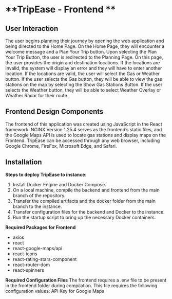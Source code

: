 # **TripEase - Frontend **

## User Interaction
The user begins planning their journey by opening the web application and being directed to the Home Page. On the Home Page, they will encounter a welcome message and a Plan Your Trip button. Upon selecting the Plan Your Trip Button, the user is redirected to the Planning Page. On this page, the user provides the origin and destination locations. If the locations are invalid, the system will display an error and they will have to enter another location. If the locations are valid, the user will select the Gas or Weather button. If the user selects the Gas button, they will be able to view the gas stations on the map by selecting the Show Gas Stations Button. If the user selects the Weather button, they will be able to select Weather Overlay or Weather Radar for their route.

## Frontend Design Components
The frontend of this application was created using JavaScript in the React framework. NGINX Version 1.25.4 serves as the frontend’s static files, and the Google Maps API is used to locate gas stations and display maps on the Frontend. TripEase can be accessed through any web browser, including Google Chrome, FireFox, Microsoft Edge, and Safari. 

## Installation
**Steps to deploy TripEase to instance:**
1. Install Docker Engine and Docker Compose. <br>
2. On a local machine, compile the backend and frontend from the main branch of the repository. <br>
3. Transfer the compiled artifacts and the docker folder from the main branch to the instance. <br>
4. Transfer configuration files for the backend and Docker to the instance. <br>
5. Run the startup script to bring up the necessary Docker containers.<br>

**Required Packages for Frontend**
* axios<br>
* react<br>
* react-google-maps/api<br>
* react-icons<br>
* react-rating-stars-component<br>
* react-router-dom<br>
* react-spinners<br>

**Required Configuration Files**
The frontend requires a .env file to be present in the frontend folder during compilation. This file requires the following configuration values:
API Key for Google Maps
